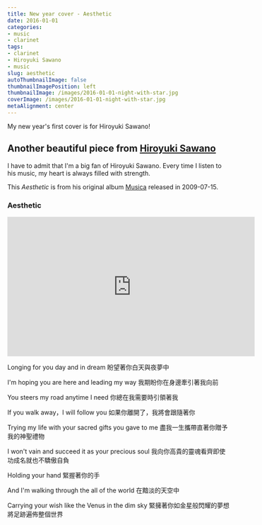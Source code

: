 ```yaml
---
title: New year cover - Aesthetic
date: 2016-01-01
categories:
- music
- clarinet
tags:
- clarinet
- Hiroyuki Sawano
- music
slug: aesthetic
autoThumbnailImage: false
thumbnailImagePosition: left
thumbnailImage: /images/2016-01-01-night-with-star.jpg
coverImage: /images/2016-01-01-night-with-star.jpg
metaAlignment: center
---
```


My new year's first cover is for Hiroyuki Sawano!
<!--more-->

## Another beautiful piece from [Hiroyuki Sawano](http://www.sawanohiroyuki.com/)

I have to admit that I'm a big fan of Hiroyuki Sawano. Every time I listen to his music, my heart is always filled with strength. 

This *Aesthetic* is from his original album [Musica](http://www.sawanohiroyuki.com/works-original.html) released in 2009-07-15.

### Aesthetic 

<iframe width="560" height="315" src="https://www.youtube.com/embed/niKDxuHvPfY" frameborder="0" allowfullscreen></iframe>

Longing for you day and in dream
盼望著你白天與夜夢中

I'm hoping you are here and leading my way
我期盼你在身邊牽引著我向前

You steers my road anytime I need
你總在我需要時引領著我

If you walk away，I will follow you
如果你離開了，我將會跟隨著你

Trying my life with your sacred gifts you gave to me
盡我一生攜帶直著你贈予我的神聖禮物

I won't vain and succeed it as your precious soul
我向你高貴的靈魂看齊即使功成名就也不驕傲自負

Holding your hand
緊握著你的手

And I'm walking through the all of the world
在黯淡的天空中

Carrying your wish like the Venus in the dim sky
緊擁著你如金星般閃耀的夢想將足跡遍佈整個世界